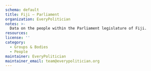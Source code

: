 ```yaml
---
schema: default
title: Fiji — Parliament
organization: EveryPolitician
notes: >-
  Data on the people within the Parliament legislature of Fiji.
resources:
license: ''
category:
  - Groups & Bodies
  - People
maintainer: EveryPolitician
maintainer_email: team@everypolitician.org
---
```

